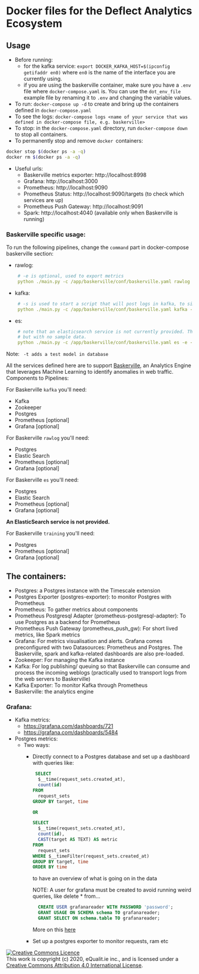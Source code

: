 # Docker files for the  Deflect Analytics Ecosystem
## Usage
- Before running: 
    - for the kafka service: `export DOCKER_KAFKA_HOST=$(ipconfig getifaddr en0)` where `en0` is the name of the interface you are currently using.
    - if you are using the baskerville container, make sure you have a `.env` file where `docker-compose.yaml` is. You can use the `dot_env_file` example file by renaming it to `.env` and
changing the variable values.
- To run: `docker-compose up -d` to create and bring up the containers defined in `docker-compose.yaml`
- To see the logs: `docker-compose logs <name of your service that was defined in docker-compose file, e.g. baskerville>`
- To stop: in the `docker-compose.yaml` directory, run `docker-compose down` to stop all containers.
- To permanently stop and remove `docker `containers:
```bash
docker stop $(docker ps -a -q)
docker rm $(docker ps -a -q)
```
- Useful urls:
    - Baskerville metrics exporter: http://localhost:8998
    - Grafana: http://localhost:3000
    - Prometheus: http://localhost:9090
    - Prometheus Status: http://localhost:9090/targets (to check which services are up)
    - Prometheus Push Gateway: http://localhost:9091
    - Spark: http://localhost:4040 (available only when Baskerville is running)

### Baskerville specific usage:
To run the following pipelines, change the `command` part in docker-compose baskerville section:
- rawlog: 
    ```yaml
     # -e is optional, used to export metrics
     python ./main.py -c /app/baskerville/conf/baskerville.yaml rawlog -e -t
    ```
- kafka:
    ```yaml
     # -s is used to start a script that will post logs in kafka, to simulate incoming log traffic
     python ./main.py -c /app/baskerville/conf/baskerville.yaml kafka -e -s -t
    ```
- es:
    ```yaml
     # note that an elasticsearch service is not currently provided. There is a dockerfile that can be used
     # but with no sample data.
     python ./main.py -c /app/baskerville/conf/baskerville.yaml es -e -t
    ```
  
 Note: ` -t adds a test model in database`
  
All the services defined here are to support [Baskerville](https://github.com/equalitie/baskerville), an Analytics Engine that leverages Machine Learning to identify anomalies in web traffic.
Components to Pipelines:

For Baskerville `kafka` you'll need:
  - Kafka
  - Zookeeper
  - Postgres
  - Prometheus  [optional]
  - Grafana     [optional]

For Baskerville `rawlog` you'll need:
  - Postgres
  - Elastic Search
  - Prometheus  [optional]
  - Grafana     [optional]

For Baskerville `es` you'll need:
  - Postgres
  - Elastic Search
  - Prometheus  [optional]
  - Grafana     [optional]

__An ElasticSearch service is not provided.__

For Baskerville `training` you'll need:
  - Postgres
  - Prometheus  [optional]
  - Grafana     [optional]

## The containers:
- Postgres: a Postgres instance with the Timescale extension
- Postgres Exporter (postgres-exporter): to monitor Postgres with Prometheus
- Prometheus: To gather metrics about components
- Prometheus Postgresql Adapter (prometheus-postgresql-adapter): To use Postgres as a backend for Prometheus
- Prometheus Push Gateway (prometheus_push_gw): For short lived metrics, like Spark metrics
- Grafana: For metrics visualisation and alerts. Grafana comes preconfigured with two Datasources: Prometheus and Postgres. The Baskerville, spark and kafka-related dashboards are also pre-loaded.
- Zookeeper: For managing the Kafka instance
- Kafka: For log publishing/ queuing so that Baskerville can consume and process the incoming weblogs (practically used to transport logs from the web servers to Baskerville)
- Kafka Exporter: To monitor Kafka through Prometheus
- Baskerville: the analytics engine

### Grafana:
- Kafka metrics:
    - https://grafana.com/dashboards/721
    - https://grafana.com/dashboards/5484
- Postgres metrics:
    - Two ways:
        - Directly connect to a Postgres database and set up a dashboard with queries like:
            ```sql
             SELECT
              $__time(request_sets.created_at),
              count(id)
            FROM
              request_sets
            GROUP BY target, time
            
            OR 
  
            SELECT
              $__time(request_sets.created_at),
              count(id),
              CAST(target AS TEXT) AS metric
            FROM
              request_sets
            WHERE $__timeFilter(request_sets.created_at)
            GROUP BY target, time
            ORDER BY time
            ```
           to have an overview of what is going on in the data
           
           NOTE: A user for grafana must be created to avoid running weird queries, like delete * from...
           ```sql
             CREATE USER grafanareader WITH PASSWORD 'password';
             GRANT USAGE ON SCHEMA schema TO grafanareader;
             GRANT SELECT ON schema.table TO grafanareader;
          ```
          
          More on this [here](https://github.com/grafana/grafana/blob/master/docs/sources/features/datasources/postgres.md)
        - Set up a postgres exporter to monitor requests, ram etc



<a rel="license" href="http://creativecommons.org/licenses/by/4.0/">
<img alt="Creative Commons Licence" style="border-width:0" src="https://i.creativecommons.org/l/by/4.0/80x15.png" /></a><br />
This work is copyright (c) 2020, eQualit.ie inc., and is licensed under a <a rel="license" href="http://creativecommons.org/licenses/by/4.0/">Creative Commons Attribution 4.0 International License</a>.